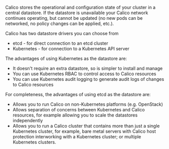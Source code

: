 Calico stores the operational and configuration state of your cluster in a central datastore. If the datastore is unavailable your Calico network continues operating, but cannot be updated (no new pods can be networked, no policy changes can be applied, etc.).

Calico has two datastore drivers you can choose from
- etcd - for direct connection to an etcd cluster
- Kubernetes - for connection to a Kubernetes API server

The advantages of using Kubernetes as the datastore are:
- It doesn't require an extra datastore, so is simpler to install and manage
- You can use Kubernetes RBAC to control access to Calico resources
- You can use Kubernetes audit logging to generate audit logs of changes to Calico resources

For completeness, the advantages of using etcd as the datastore are:
- Allows you to run Calico on non-Kubernetes platforms (e.g. OpenStack)
- Allows separation of concerns between Kubernetes and Calico resources, for example allowing you to scale the datastores independently
- Allows you to run a Calico cluster that contains more than just a single Kubernetes cluster, for example, bare metal servers with Calico host protection interworking with a Kubernetes cluster; or multiple Kubernetes clusters.
